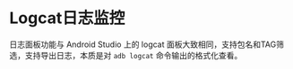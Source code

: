 # Logcat日志监控

日志面板功能与 Android Studio 上的 logcat 面板大致相同，支持包名和TAG筛选，支持导出日志，本质是对 `adb logcat` 命令输出的格式化查看。

<CoreVideoPlayer videoSrc="https://ai-1258209752.cos.ap-shanghai.myqcloud.com/blog/TeamhelperDeveloperTools-%E6%97%A5%E5%BF%97%E6%9F%A5%E7%9C%8B.mp4" description="TeamhelperDeveloperTools：实时日志查看"/>
